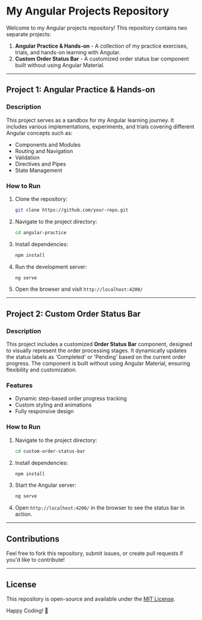 # My Angular Projects Repository

Welcome to my Angular projects repository! This repository contains two separate projects:

1. **Angular Practice & Hands-on** - A collection of my practice exercises, trials, and hands-on learning with Angular.
2. **Custom Order Status Bar** - A customized order status bar component built without using Angular Material.

---

## Project 1: Angular Practice & Hands-on

### Description
This project serves as a sandbox for my Angular learning journey. It includes various implementations, experiments, and trials covering different Angular concepts such as:
- Components and Modules
- Routing and Navigation
- Validation
- Directives and Pipes
- State Management

### How to Run
1. Clone the repository:
   ```bash
   git clone https://github.com/your-repo.git
   ```
2. Navigate to the project directory:
   ```bash
   cd angular-practice
   ```
3. Install dependencies:
   ```bash
   npm install
   ```
4. Run the development server:
   ```bash
   ng serve
   ```
5. Open the browser and visit `http://localhost:4200/`

---

## Project 2: Custom Order Status Bar

### Description
This project includes a customized **Order Status Bar** component, designed to visually represent the order processing stages. It dynamically updates the status labels as 'Completed' or 'Pending' based on the current order progress. The component is built without using Angular Material, ensuring flexibility and customization.

### Features
- Dynamic step-based order progress tracking
- Custom styling and animations
- Fully responsive design
  
### How to Run
1. Navigate to the project directory:
   ```bash
   cd custom-order-status-bar
   ```
2. Install dependencies:
   ```bash
   npm install
   ```
3. Start the Angular server:
   ```bash
   ng serve
   ```
4. Open `http://localhost:4200/` in the browser to see the status bar in action.

---

## Contributions
Feel free to fork this repository, submit issues, or create pull requests if you'd like to contribute!

---

## License
This repository is open-source and available under the [MIT License](LICENSE).

Happy Coding! 🚀

